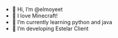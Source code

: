 - 👋 Hi, I’m @elmoyeet
- 💞️ I love Minecraft!
- 🌱 I’m currently learning python and java
- 👀 I’m developing Estelar Client

<!---
elmoyeet/elmoyeet is a ✨ special ✨ repository because its `README.md` (this file) appears on your GitHub profile.
You can click the Preview link to take a look at your changes.
--->
